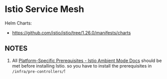 # Istio Service Mesh

Helm Charts:

- https://github.com/istio/istio/tree/1.26.0/manifests/charts

## NOTES

1. All
   [Platform-Specific Prerequisites - Istio Ambient Mode Docs](https://istio.io/latest/docs/ambient/install/platform-prerequisites/)
   should be met before installing Istio. so you have to install the prerequisites in
   `/infra/pre-controllers/`!

